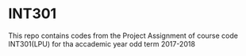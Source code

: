# INT301
This repo contains codes from the Project Assignment of course code INT301(LPU) for tha accademic year odd term 2017-2018
